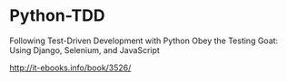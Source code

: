 # Python-TDD
Following Test-Driven Development with Python
Obey the Testing Goat: Using Django, Selenium, and JavaScript

http://it-ebooks.info/book/3526/
